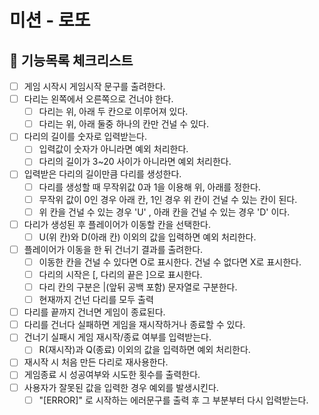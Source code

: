 # 미션 - 로또

## 📌 기능목록 체크리스트

- [ ] 게임 시작시 게임시작 문구를 출려한다.
- [ ] 다리는 왼쪽에서 오른쪽으로 건너야 한다.
  - [ ] 다리는 위, 아래 두 칸으로 이루어져 있다.
  - [ ] 다리는 위, 아래 둘중 하나의 칸만 건널 수 있다.
- [ ] 다리의 길이를 숫자로 입력받는다.
  - [ ] 입력값이 숫자가 아니라면 예외 처리한다.
  - [ ] 다리의 길이가 3~20 사이가 아니라면 예외 처리한다.
- [ ] 입력받은 다리의 길이만큼 다리를 생성한다.
  - [ ] 다리를 생성할 때 무작위값 0과 1을 이용해 위, 아래를 정한다.
  - [ ] 무작위 값이 0인 경우 아래 칸, 1인 경우 위 칸이 건널 수 있는 칸이 된다.
  - [ ] 위 칸을 건널 수 있는 경우 'U' , 아래 칸을 건널 수 있는 경우 'D' 이다.
- [ ] 다리가 생성된 후 플레이어가 이동할 칸을 선택한다.
  - [ ] U(위 칸)와 D(아래 칸) 이외의 값을 입력하면 예외 처리한다.
- [ ] 플레이어가 이동을 한 뒤 건너기 결과를 출려한다.
  - [ ] 이동한 칸을 건널 수 있다면 O로 표시한다. 건널 수 없다면 X로 표시한다.
  - [ ] 다리의 시작은 [, 다리의 끝은 ]으로 표시한다.
  - [ ] 다리 칸의 구분은 |(앞뒤 공백 포함) 문자열로 구분한다.
  - [ ] 현재까지 건넌 다리를 모두 출력
- [ ] 다리를 끝까지 건너면 게임이 종료된다.
- [ ] 다리를 건너다 실패하면 게임을 재시작하거나 종료할 수 있다.
- [ ] 건너기 실패시 게임 재시작/종료 여부를 입력받는다.
  - [ ] R(재시작)과 Q(종료) 이외의 값을 입력하면 예외 처리한다.
- [ ] 재시작 시 처음 만든 다리로 재사용한다.
- [ ] 게임종료 시 성공여부와 시도한 횟수를 출력한다.
- [ ] 사용자가 잘못된 값을 입력한 경우 예외를 발생시킨다.
  - [ ] "[ERROR]" 로 시작하는 에러문구를 출력 후 그 부분부터 다시 입력받는다.